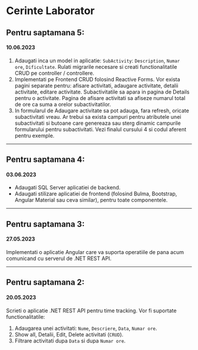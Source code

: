 # Cerinte Laborator

## Pentru saptamana 5:
#### 10.06.2023

1. Adaugati inca un model in aplicatie: `SubActivity`: `Description`, `Numar ore`, `Dificultate`. Rulati migrarile necesare si creati functionalitatile CRUD pe controller / controllere.
2. Implementati pe Frontend CRUD folosind Reactive Forms. Vor exista pagini separate pentru: afisare activitati, adaugare activitate, detalii activitate, editare activitate. Subactivitatile sa apara in pagina de Details pentru o activitate. Pagina de afisare activitati sa afiseze numarul total de ore ca suma a orelor subactivitatilor.
3. In formularul de Adaugare activitate sa pot adauga, fara refresh, oricate subactivitati vreau. Ar trebui sa exista campuri pentru atributele unei subactivitati si butoane care genereaza sau sterg dinamic campurile formularului pentru subactivitati. Vezi finalul cursului 4 si codul aferent pentru exemple.

----

## Pentru saptamana 4:
#### 03.06.2023

- Adaugati SQL Server aplicatiei de backend.
- Adaugati stilizare aplicatiei de frontend (folosind Bulma, Bootstrap, Angular Material sau ceva similar), pentru toate componentele.

----

## Pentru saptamana 3:
#### 27.05.2023

Implementati o aplicatie Angular care va suporta operatiile de pana acum comunicand cu serverul de .NET REST API.

---- 

## Pentru saptamana 2:
#### 20.05.2023

Scrieti o aplicatie .NET REST API pentru time tracking. Vor fi suportate functionalitatile:

1. Adaugarea unei activitati: `Nume`, `Descriere`, `Data`, `Numar ore`.
2. Show all, Detalii, Edit, Delete activitati (`CRUD`).
3. Filtrare activitati dupa `Data` si dupa `Numar ore`.
